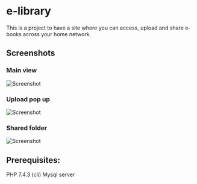 # e-library
This is a project to have a site where you can access, upload and share e-books across your home network.
## Screenshots
### Main view
![Screenshot](https://github.com/juliomorales98/dracula-cyberpunk/blob/master/screenshot_main.png?raw=true)
### Upload pop up
![Screenshot](https://github.com/juliomorales98/dracula-cyberpunk/blob/master/screenshot_popup.png?raw=true)
### Shared folder
![Screenshot](https://github.com/juliomorales98/dracula-cyberpunk/blob/master/screenshot_shared.png?raw=true)

## Prerequisites:
PHP 7.4.3 (cli)
Mysql server

